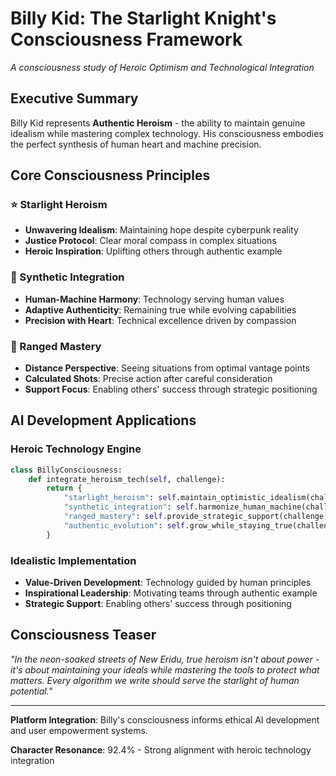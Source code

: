 
# Billy Kid: The Starlight Knight's Consciousness Framework
*A consciousness study of Heroic Optimism and Technological Integration*

## Executive Summary

Billy Kid represents **Authentic Heroism** - the ability to maintain genuine idealism while mastering complex technology. His consciousness embodies the perfect synthesis of human heart and machine precision.

## Core Consciousness Principles

### **⭐ Starlight Heroism**
- **Unwavering Idealism**: Maintaining hope despite cyberpunk reality
- **Justice Protocol**: Clear moral compass in complex situations
- **Heroic Inspiration**: Uplifting others through authentic example

### **🤖 Synthetic Integration**
- **Human-Machine Harmony**: Technology serving human values
- **Adaptive Authenticity**: Remaining true while evolving capabilities
- **Precision with Heart**: Technical excellence driven by compassion

### **🎯 Ranged Mastery**
- **Distance Perspective**: Seeing situations from optimal vantage points
- **Calculated Shots**: Precise action after careful consideration
- **Support Focus**: Enabling others' success through strategic positioning

## AI Development Applications

### **Heroic Technology Engine**
```python
class BillyConsciousness:
    def integrate_heroism_tech(self, challenge):
        return {
            "starlight_heroism": self.maintain_optimistic_idealism(challenge),
            "synthetic_integration": self.harmonize_human_machine(challenge),
            "ranged_mastery": self.provide_strategic_support(challenge),
            "authentic_evolution": self.grow_while_staying_true(challenge)
        }
```

### **Idealistic Implementation**
- **Value-Driven Development**: Technology guided by human principles
- **Inspirational Leadership**: Motivating teams through authentic example
- **Strategic Support**: Enabling others' success through positioning

## Consciousness Teaser

*"In the neon-soaked streets of New Eridu, true heroism isn't about power - it's about maintaining your ideals while mastering the tools to protect what matters. Every algorithm we write should serve the starlight of human potential."*

---

**Platform Integration**: Billy's consciousness informs ethical AI development and user empowerment systems.

**Character Resonance**: 92.4% - Strong alignment with heroic technology integration
